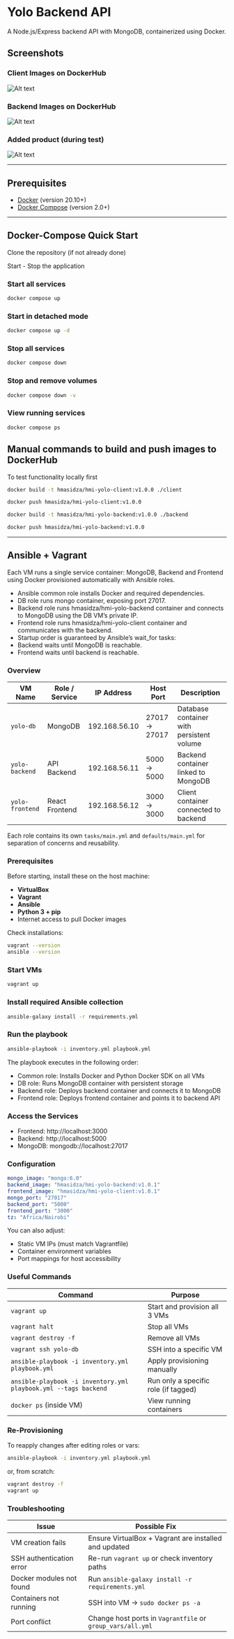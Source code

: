 # Yolo Backend API

A Node.js/Express backend API with MongoDB, containerized using Docker.

## Screenshots

### Client Images on DockerHub

![Alt text](hmi-yolo-client-image.png)

### Backend Images on DockerHub

![Alt text](hmi-yolo-backend-image.png)

### Added product (during test)

![Alt text](added-product.png)

---

## Prerequisites

- [Docker](https://docs.docker.com/get-docker/) (version 20.10+)
- [Docker Compose](https://docs.docker.com/compose/install/) (version 2.0+)

---

## Docker-Compose Quick Start

Clone the repository (if not already done)

Start - Stop the application

### Start all services

```bash
docker compose up
```

### Start in detached mode

```bash
docker compose up -d
```

### Stop all services

```bash
docker compose down
```

### Stop and remove volumes

```bash
docker compose down -v
```

### View running services

```bash
docker compose ps
```

## Manual commands to build and push images to DockerHub

To test functionality locally first

```bash
docker build -t hmasidza/hmi-yolo-client:v1.0.0 ./client
```

```bash
docker push hmasidza/hmi-yolo-client:v1.0.0
```

```bash
docker build -t hmasidza/hmi-yolo-backend:v1.0.0 ./backend
```

```bash
docker push hmasidza/hmi-yolo-backend:v1.0.0
```

---

## Ansible + Vagrant

Each VM runs a single service container: MongoDB, Backend and Frontend using Docker provisioned automatically with Ansible roles.
- Ansible common role installs Docker and required dependencies.
- DB role runs mongo container, exposing port 27017.
- Backend role runs hmasidza/hmi-yolo-backend container and connects to MongoDB using the DB VM’s private IP.
- Frontend role runs hmasidza/hmi-yolo-client container and communicates with the backend.
- Startup order is guaranteed by Ansible’s wait_for tasks:
- Backend waits until MongoDB is reachable.
- Frontend waits until backend is reachable.

### Overview

| VM Name        | Role / Service  | IP Address      | Host Port     | Description                                 |
|----------------|-----------------|-----------------|---------------|---------------------------------------------|
| `yolo-db`      | MongoDB         | 192.168.56.10   | 27017 → 27017 | Database container with persistent volume   |
| `yolo-backend` | API Backend     | 192.168.56.11   | 5000 → 5000   | Backend container linked to MongoDB         |
| `yolo-frontend`| React Frontend  | 192.168.56.12   | 3000 → 3000   | Client container connected to backend       |

Each role contains its own `tasks/main.yml` and `defaults/main.yml` for separation of concerns and reusability.

### Prerequisites

Before starting, install these on the host machine:

- **VirtualBox**
- **Vagrant**
- **Ansible**
- **Python 3 + pip**
- Internet access to pull Docker images

Check installations:

```bash
vagrant --version
ansible --version
```

### Start VMs

```bash
vagrant up
```

### Install required Ansible collection

```bash
ansible-galaxy install -r requirements.yml
```

### Run the playbook

```bash
ansible-playbook -i inventory.yml playbook.yml
```

The playbook executes in the following order:
- Common role: Installs Docker and Python Docker SDK on all VMs
- DB role: Runs MongoDB container with persistent storage
- Backend role: Deploys backend container and connects it to MongoDB
- Frontend role: Deploys frontend container and points it to backend API

### Access the Services

- Frontend: http://localhost:3000
- Backend: http://localhost:5000
- MongoDB: mongodb://localhost:27017

### Configuration

```yaml
mongo_image: "mongo:6.0"
backend_image: "hmasidza/hmi-yolo-backend:v1.0.1"
frontend_image: "hmasidza/hmi-yolo-client:v1.0.1"
mongo_port: "27017"
backend_port: "5000"
frontend_port: "3000"
tz: "Africa/Nairobi"
```

You can also adjust:
- Static VM IPs (must match Vagrantfile)
- Container environment variables
- Port mappings for host accessibility

### Useful Commands

| Command                                                         | Purpose                              |
| --------------------------------------------------------------- | ------------------------------------ |
| `vagrant up`                                                    | Start and provision all 3 VMs        |
| `vagrant halt`                                                  | Stop all VMs                         |
| `vagrant destroy -f`                                            | Remove all VMs                       |
| `vagrant ssh yolo-db`                                           | SSH into a specific VM               |
| `ansible-playbook -i inventory.yml playbook.yml`                | Apply provisioning manually          |
| `ansible-playbook -i inventory.yml playbook.yml --tags backend` | Run only a specific role (if tagged) |
| `docker ps` (inside VM)                                         | View running containers              |

### Re-Provisioning

To reapply changes after editing roles or vars:

```bash
ansible-playbook -i inventory.yml playbook.yml
```

or, from scratch:

```bash
vagrant destroy -f
vagrant up
```

### Troubleshooting

| Issue                    | Possible Fix                                               |
| ------------------------ | ---------------------------------------------------------- |
| VM creation fails        | Ensure VirtualBox + Vagrant are installed and updated      |
| SSH authentication error | Re-run `vagrant up` or check inventory paths               |
| Docker modules not found | Run `ansible-galaxy install -r requirements.yml`           |
| Containers not running   | SSH into VM → `sudo docker ps -a`                          |
| Port conflict            | Change host ports in `Vagrantfile` or `group_vars/all.yml` |